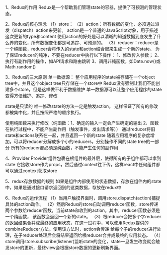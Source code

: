 1、Redux的作用
  Redux是一个帮助我们管理state的容器，提供了可预测的管理状态。

2、Redux的核心理念
  （1）store：
  （2）action：所有数据的变化，必须通过派发（dispatch）action来更新。
              action是一个普通的JavaScript对象，用于描述这次更新的type和content
              使用action的好处是可以清晰的知道数据到底发生了什么养的变化，所有数据变化都是可追踪、可预测的。
  （3）reducer：reducer是一个纯函数，reducer会将传入的state和action结合起来生成一个新的state。
为了保证reducer的纯净，不要在reducer中执行以下操作：
  1、修改传入参数；
  2、执行有副作用的操作，如API请求和路由跳转
  3、调用非纯函数，如Date.now()或Math.random()


3、Redux的三大原则
  单一数据源：
    整个应用程序的state被存储在一个object tree中，并且这个object tree只存储在一个store中
    Redux没有强制让我们不能创建多个store，但是这样做不利于数据维护
    单一数据源可以让整个应用程序的state变得方便维护、追踪、修改

  state是只读的
    唯一修改state的方法一定是触发action。
    这样保证了所有的修改都被集中化，并且按照严格的顺序执行。

  使用纯函数来执行修改（纯函数：1、确定的输入一定会产生确定的输出  2、函数在执行过程中，不能产生副作用（触发事件，发出请求等））
    通过reducer将旧state和actions联系在一起，并且返回一个新的state
    随着应用程序的复杂度增加，可以将reducer分解成多个小的reducers，分别操作不同的state tree的一部分
    所有的reducer都必须是纯函数，不能产生任何的副作用

4、Provider
  Provider组件包裹在根组件的最外层，使得所有的子组件都可以拿到state
  它接收store作为props，然后通过context往下传，这样react中任何组件都可以通过context获取store

5、redux存放数据的规则
  如果是组件内部使用的状态数据，存放在组件内的state中，如果是通过接口请求返回到的这类数据，存放在redux中

6、Redux的运作流程
  （1）当用户触摸界面时，调用store.dispatch(action)捕捉具体的action动作。
  （2）然后Redux的store自动调用reducer函数，store传递两个参数给reducer函数，当前state和收到的action。其中，reducer函数必须是一个纯函数，
该函数会返回一个新的state。
  （3）根reducer会把多个字reducer的返回结果合并成最终的应用状态，在这一过程中，可以使用Redux提供的combineReducer方法。使用该方法时，action会传递
给每个子的reducer进行处理，在子reducer处理后会将结果返回给根reducer合并成最终的应用状态。
  （4）store调用store.subscribe(listener)监听state的变化，state一旦发生改变就会触发store的更新，最终view会根据store数据的更新刷新界面。